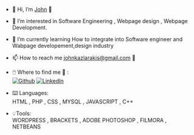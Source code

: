 - 👋 Hi, I’m [John](https://github.com/John-Kazlarakis) 🔗
- 👀 I’m interested in Software Engineering , Webpage design , Webpage Development.
- 🌱 I’m currently learning How to integrate into Software engineer and Wabpage developement,design industry
- 📫 How to reach me johnkazlarakis@gmail.com 📧
  
- 🖱️ Where to find me 🔗 : <br>
<a href="https://github.com/John-Kazlarakis" target="_blank"><img alt="Github" src="https://img.shields.io/badge/GitHub-%2312100E.svg?&style=for-the-badge&logo=Github&logoColor=white" /></a>
<a href="https://www.linkedin.com/in/john-kazlarakis/" target="_blank"><img alt="LinkedIn" src="https://img.shields.io/badge/linkedin-%230077B5.svg?&style=for-the-badge&logo=linkedin&logoColor=white" /></a>

- ⌨️ Languages: <br>
  HTML , PHP , CSS , MYSQL , JAVASCRIPT , C++ 
   <br>
- 💡Tools: <br>
  WORDPRESS , BRACKETS , ADOBE PHOTOSHOP , FILMORA , NETBEANS
<!---
John-Kazlarakis/John-Kazlarakis is a ✨ special ✨ repository because its `README.md` (this file) appears on your GitHub profile.
You can click the Preview link to take a look at your changes.
--->
